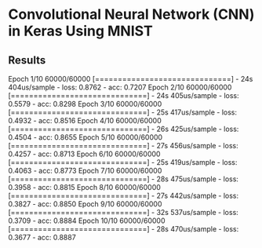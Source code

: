 # Convolutional Neural Network (CNN) in Keras Using MNIST

## Results
Epoch 1/10
60000/60000 [==============================] - 24s 404us/sample - loss: 0.8762 - acc: 0.7207
Epoch 2/10
60000/60000 [==============================] - 24s 405us/sample - loss: 0.5579 - acc: 0.8298
Epoch 3/10
60000/60000 [==============================] - 25s 417us/sample - loss: 0.4932 - acc: 0.8516
Epoch 4/10
60000/60000 [==============================] - 26s 425us/sample - loss: 0.4504 - acc: 0.8655
Epoch 5/10
60000/60000 [==============================] - 27s 456us/sample - loss: 0.4257 - acc: 0.8713
Epoch 6/10
60000/60000 [==============================] - 25s 419us/sample - loss: 0.4063 - acc: 0.8773
Epoch 7/10
60000/60000 [==============================] - 28s 475us/sample - loss: 0.3958 - acc: 0.8815
Epoch 8/10
60000/60000 [==============================] - 27s 442us/sample - loss: 0.3827 - acc: 0.8850
Epoch 9/10
60000/60000 [==============================] - 32s 537us/sample - loss: 0.3709 - acc: 0.8884
Epoch 10/10
60000/60000 [==============================] - 28s 470us/sample - loss: 0.3677 - acc: 0.8887


